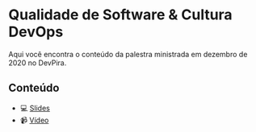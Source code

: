 # Qualidade de Software & Cultura DevOps

Aqui você encontra o conteúdo da palestra ministrada em dezembro de 2020 no DevPira.

## Conteúdo

- :computer: [Slides](https://speakerdeck.com/samycici/devpira-qualidade-de-software-and-cultura-devops)
- :video_camera: [Vídeo](https://youtu.be/UcT3Qu4LQzo)
